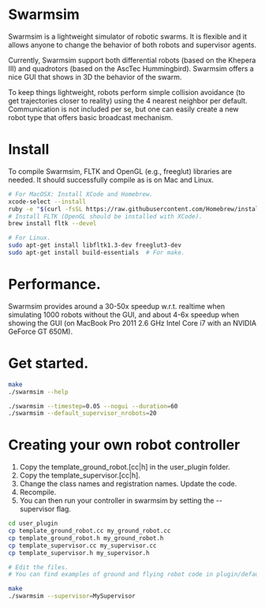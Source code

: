 # Swarmsim

Swarmsim is a lightweight simulator of robotic swarms.
It is flexible and it allows anyone to change the behavior of both robots and supervisor agents.

Currently, Swarmsim support both differential robots (based on the Khepera III) and quadrotors (based on the AscTec Hummingbird).
Swarmsim offers a nice GUI that shows in 3D the behavior of the swarm.

To keep things lightweight, robots perform simple collision avoidance (to get trajectories closer to reality) using the 4 nearest neighbor per default. Communication is not included per se, but one can easily create a new robot type that offers basic broadcast mechanism.

# Install

To compile Swarmsim, FLTK and OpenGL (e.g., freeglut) libraries are needed. It should successfully compile as is on Mac and Linux.

```bash
# For MacOSX: Install XCode and Homebrew.
xcode-select --install
ruby -e "$(curl -fsSL https://raw.githubusercontent.com/Homebrew/install/master/install)"
# Install FLTK (OpenGL should be installed with XCode).
brew install fltk --devel

# For Linux.
sudo apt-get install libfltk1.3-dev freeglut3-dev
sudo apt-get install build-essentials  # For make.
```

# Performance.

Swarmsim provides around a 30-50x speedup w.r.t. realtime when simulating 1000 robots without the GUI, and about 4-6x speedup when showing the GUI (on MacBook Pro 2011 2.6 GHz Intel Core i7 with an NVIDIA GeForce GT 650M).

# Get started.

```bash
make
./swarmsim --help

./swarmsim --timestep=0.05 --nogui --duration=60
./swarmsim --default_supervisor_nrobots=20
```

# Creating your own robot controller

1. Copy the template_ground_robot.[cc|h] in the user_plugin folder.
2. Copy the template_supervisor.[cc|h].
3. Change the class names and registration names. Update the code.
4. Recompile.
5. You can then run your controller in swarmsim by setting the --supervisor flag.

```bash
cd user_plugin
cp template_ground_robot.cc my_ground_robot.cc
cp template_ground_robot.h my_ground_robot.h
cp template_supervisor.cc my_supervisor.cc
cp template_supervisor.h my_supervisor.h

# Edit the files.
# You can find examples of ground and flying robot code in plugin/default_* files.

make
./swarmsim --supervisor=MySupervisor
```
